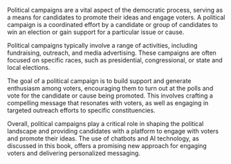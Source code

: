 
Political campaigns are a vital aspect of the democratic process, serving as a means for candidates to promote their ideas and engage voters. A political campaign is a coordinated effort by a candidate or group of candidates to win an election or gain support for a particular issue or cause.

Political campaigns typically involve a range of activities, including fundraising, outreach, and media advertising. These campaigns are often focused on specific races, such as presidential, congressional, or state and local elections.

The goal of a political campaign is to build support and generate enthusiasm among voters, encouraging them to turn out at the polls and vote for the candidate or cause being promoted. This involves crafting a compelling message that resonates with voters, as well as engaging in targeted outreach efforts to specific constituencies.

Overall, political campaigns play a critical role in shaping the political landscape and providing candidates with a platform to engage with voters and promote their ideas. The use of chatbots and AI technology, as discussed in this book, offers a promising new approach for engaging voters and delivering personalized messaging.
